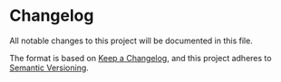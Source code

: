 # Changelog

All notable changes to this project will be documented in this file.

The format is based on [Keep a Changelog][format], and this project adheres to
[Semantic Versioning][semver].

[format]: https://keepachangelog.com/en/1.0.0/
[semver]: https://semver.org/spec/v2.0.0.html
